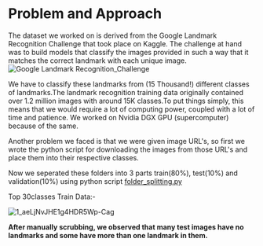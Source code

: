# Problem and Approach
The dataset we worked on is derived from the Google Landmark Recognition Challenge that took place on Kaggle. The challenge at hand was to build models that classify the images provided in such a way that it matches the correct landmark with each unique image.
![Google Landmark Recognition_Challenge](https://user-images.githubusercontent.com/39646018/60909844-e7427180-a29c-11e9-84c3-4247cf61e4da.png)

We have to classify these landmarks from (15 Thousand!) different classes of landmarks.The landmark recognition training data originally contained over 1.2 million images with around 15K classes.To put things simply, this means that we would require a lot of computing power, coupled with a lot of time and patience. We worked on Nvidia DGX GPU (supercomputer) because of the same.

Another problem we faced is that we were given image URL's, so first we wrote the python script for downloading the images from those URL's and place them into their respective classes.

Now we seperated these folders into 3 parts train(80%), test(10%) and validation(10%) using python script [folder_splitting.py](https://github.com/adityasurana/Google-Landmark-Recognition-Challenge/blob/master/folder_splitting.py)

Top 30classes Train Data:-


![1_aeLjNvJHE1g4HDR5Wp-Cag](https://user-images.githubusercontent.com/39646018/60911074-01ca1a00-a2a0-11e9-846b-953727dcd80b.png)

**After manually scrubbing, we observed that many test images have no landmarks and some have more than one landmark in them.**

